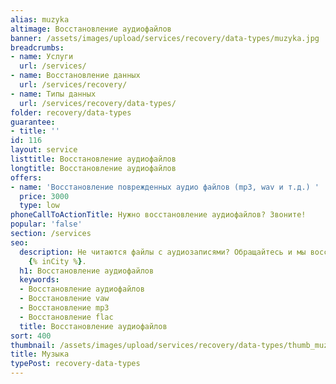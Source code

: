 ```yaml
---
alias: muzyka
altimage: Восстановление аудиофайлов
banner: /assets/images/upload/services/recovery/data-types/muzyka.jpg
breadcrumbs:
- name: Услуги
  url: /services/
- name: Восстановление данных
  url: /services/recovery/
- name: Типы данных
  url: /services/recovery/data-types/
folder: recovery/data-types
guarantee:
- title: ''
id: 116
layout: service
listtitle: Восстановление аудиофайлов
longtitle: Восстановление аудиофайлов
offers:
- name: 'Восстановление поврежденных аудио файлов (mp3, wav и т.д.) '
  price: 3000
  type: low
phoneCallToActionTitle: Нужно восстановление аудиофайлов? Звоните!
popular: 'false'
section: /services
seo:
  description: Не читаются файлы с аудиозаписями? Обращайтесь и мы восстановим их
    {% inCity %}.
  h1: Восстановление аудиофайлов
  keywords:
  - Восстановление аудиофайлов
  - Восстановление vaw
  - Восстановление mp3
  - Восстановление flac
  title: Восстановление аудиофайлов
sort: 400
thumbnail: /assets/images/upload/services/recovery/data-types/thumb_muzyka.jpg
title: Музыка
typePost: recovery-data-types
---
```


